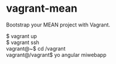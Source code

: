 vagrant-mean
==============

Bootstrap your MEAN project with Vagrant.

$ vagrant up  
$ vagrant ssh  
vagrant@~$ cd /vagrant  
vagrant@/vagrant$ yo angular miwebapp  
